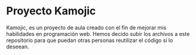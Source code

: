 # Proyecto Kamojic
Kamojic, es un proyecto de aula creado con el fin de mejorar mis habilidades en programación web. Hemos decido subir los archivos a este repositorio para que puedan otras personas reutilizar el código si lo deseean.



